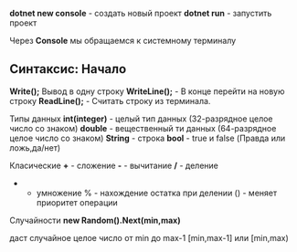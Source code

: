 **dotnet new console** - создать новый проект
**dotnet run** - запустить проект

Через **Console** мы обращаемся к системному терминалу


## Синтаксис: Начало ##
**Write();** Вывод в одну строку
**WriteLine();** - В конце перейти на новую строку
**ReadLine();** - Считать строку из терминала.

Типы данных
**int(integer)** - целый тип данных (32-разрядное целое число со знаком)
**double** - вещественный ти данных (64-разрядное целое число со знаком)
**String** - строка
**bool** - true и false (Правда или ложь,да/нет)

Класические
**+** - сложение
**-** - вычитание
**/** - деление
* - умножение
% - нахождение остатка при делении
() - меняет приоритет операции

Случайности
**new Random().Next(min,max)**

даст случайное целое число от min до max-1 [min,max-1] или [min,max)